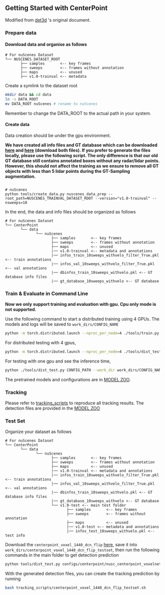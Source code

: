 ## Getting Started with CenterPoint
Modified from [det3d](https://github.com/poodarchu/Det3D/tree/56402d4761a5b73acd23080f537599b0888cce07) 's original document.

### Prepare data

#### Download data and organise as follows

```
# For nuScenes Dataset         
└── NUSCENES_DATASET_ROOT
       ├── samples       <-- key frames
       ├── sweeps        <-- frames without annotation
       ├── maps          <-- unused
       ├── v1.0-trainval <-- metadata
```

Create a symlink to the dataset root 
```bash
mkdir data && cd data
ln -s DATA_ROOT 
mv DATA_ROOT nuScenes # rename to nuScenes
```
Remember to change the DATA_ROOT to the actual path in your system. 


#### Create data

Data creation should be under the gpu environment.

**We have created all info files and GT database which can be downloaded [here](https://drive.google.com/file/d/1ySFU1Ikph45cGZZaa0y6GdwBWiXyfgOd/view?usp=sharing) and [here](https://drive.google.com/file/d/1Kz1uvNCIWPzbW_sRZejkScdBG6aFdQQn/view?usp=sharing) (download both files). If you prefer to generate the files locally, please use the following script. The only difference is that our old GT database still contains annotated boxes without any radar/lidar points. However, this should not affect the training as we ensure to remove all GT objects with less than 5 lidar points during the GT-Sampling augmentation.**
```

# nuScenes
python tools/create_data.py nuscenes_data_prep --root_path=NUSCENES_TRAINVAL_DATASET_ROOT --version="v1.0-trainval" --nsweeps=10
```

In the end, the data and info files should be organized as follows

```
# For nuScenes Dataset 
└── CenterPoint
       └── data    
              └── nuScenes 
                     ├── samples       <-- key frames
                     ├── sweeps        <-- frames without annotation
                     ├── maps          <-- unused
                     |── v1.0-trainval <-- metadata and annotations
                     |── infos_train_10sweeps_withvelo_filter_True.pkl <-- train annotations
                     |── infos_val_10sweeps_withvelo_filter_True.pkl <-- val annotations
                     |── dbinfos_train_10sweeps_withvelo.pkl <-- GT database info files
                     |── gt_database_10sweeps_withvelo <-- GT database 
```


### Train & Evaluate in Command Line

**Now we only support training and evaluation with gpu. Cpu only mode is not supported.**

Use the following command to start a distributed training using 4 GPUs. The models and logs will be saved to ```work_dirs/CONFIG_NAME``` 

```bash
python -m torch.distributed.launch --nproc_per_node=4 ./tools/train.py CONFIG_PATH
```

For distributed testing with 4 gpus,

```bash
python -m torch.distributed.launch --nproc_per_node=4 ./tools/dist_test.py CONFIG_PATH --work_dir work_dirs/CONFIG_NAME --checkpoint work_dirs/CONFIG_NAME/latest.pth 
```

For testing with one gpu and see the inference time,

```bash
python ./tools/dist_test.py CONFIG_PATH --work_dir work_dirs/CONFIG_NAME --checkpoint work_dirs/CONFIG_NAME/latest.pth --speed_test 
```

The pretrained models and configurations are in [MODEL ZOO](MODEL_ZOO.md).

### Tracking

Please refer to [tracking_scripts](../tracking_scripts) to reproduce all tracking results. The detection files are provided in the [MODEL ZOO](MODEL_ZOO.md)

### Test Set 

Organize your dataset as follows 

```
# For nuScenes Dataset 
└── CenterPoint
       └── data    
              └── nuScenes 
                     ├── samples       <-- key frames
                     ├── sweeps        <-- frames without annotation
                     ├── maps          <-- unused
                     |── v1.0-trainval <-- metadata and annotations
                     |── infos_train_10sweeps_withvelo_filter_True.pkl <-- train annotations
                     |── infos_val_10sweeps_withvelo_filter_True.pkl <-- val annotations
                     |── dbinfos_train_10sweeps_withvelo.pkl <-- GT database info files
                     |── gt_database_10sweeps_withvelo <-- GT database 
                     └── v1.0-test <-- main test folder 
                            ├── samples       <-- key frames
                            ├── sweeps        <-- frames without annotation
                            ├── maps          <-- unused
                            |── v1.0-test <-- metadata and annotations
                            |── infos_test_10sweeps_withvelo.pkl <-- test info
```

Download the ```centerpoint_voxel_1440_dcn_flip``` [here](https://drive.google.com/file/d/1N9P3pzNy0hLEwP-kqsbVgr5xsvkNJHYi/view?usp=sharing), save it into ```work_dirs/centerpoint_voxel_1440_dcn_flip_testset```, then run the following commands in the main folder to get detection prediction 

```bash
python tools/dist_test.py configs/centerpoint/nusc_centerpoint_voxelnet_dcn_0075voxel_flip_testset.py --work_dir work_dirs/nusc_centerpoint_voxelnet_dcn_0075voxel_flip_testset  --checkpoint work_dirs/nusc_centerpoint_voxelnet_dcn_0075voxel_flip_testset/epoch_20.pth  --speed_test 
```

With the generated detection files, you can create the tracking prediction by running

```bash 
bash tracking_scripts/centerpoint_voxel_1440_dcn_flip_testset.sh
```
